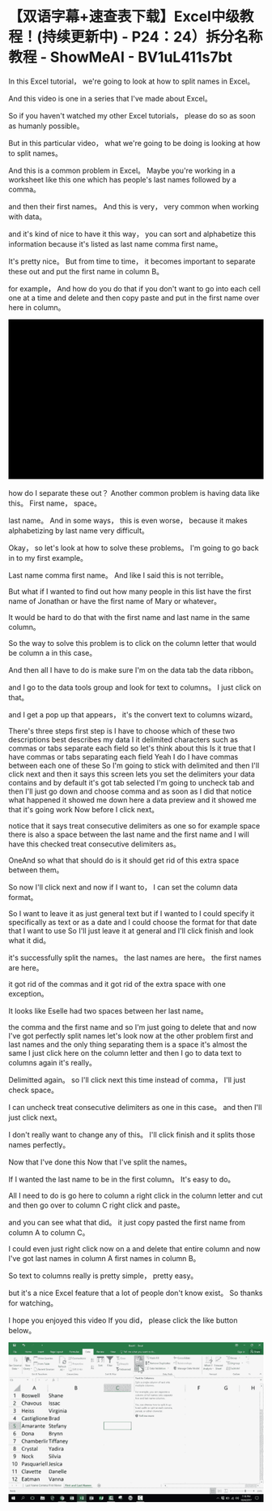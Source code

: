 # 【双语字幕+速查表下载】Excel中级教程！(持续更新中) - P24：24）拆分名称教程 - ShowMeAI - BV1uL411s7bt

In this Excel tutorial， we're going to look at how to split names in Excel。

 And this video is one in a series that I've made about Excel。

 So if you haven't watched my other Excel tutorials， please do so as soon as humanly possible。

 But in this particular video， what we're going to be doing is looking at how to split names。

 And this is a common problem in Excel。 Maybe you're working in a worksheet like this one which has people's last names followed by a comma。

 and then their first names。 And this is very， very common when working with data。

 and it's kind of nice to have it this way， you can sort and alphabetize this information because it's listed as last name comma first name。

 It's pretty nice。 But from time to time， it becomes important to separate these out and put the first name in column B。

 for example， And how do you do that if you don't want to go into each cell one at a time and delete and then copy paste and put in the first name over here in column。



![](img/29d093560c283260280d0e2e9f8c3daf_1.png)

how do I separate these out？ Another common problem is having data like this。 First name， space。

 last name。 And in some ways， this is even worse， because it makes alphabetizing by last name very difficult。

 Okay， so let's look at how to solve these problems。 I'm going to go back in to my first example。

 Last name comma first name。 And like I said this is not terrible。

 But what if I wanted to find out how many people in this list have the first name of Jonathan or have the first name of Mary or whatever。

 It would be hard to do that with the first name and last name in the same column。

 So the way to solve this problem is to click on the column letter that would be column a in this case。

 And then all I have to do is make sure I'm on the data tab the data ribbon。

 and I go to the data tools group and look for text to columns。 I just click on that。

 and I get a pop up that appears， it's the convert text to columns wizard。

There's three steps first step is I have to choose which of these two descriptions best describes my data I it delimited characters such as commas or tabs separate each field so let's think about this Is it true that I have commas or tabs separating each field Yeah I do I have commas between each one of these So I'm going to stick with delimited and then I'll click next and then it says this screen lets you set the delimiters your data contains and by default it's got tab selected I'm going to uncheck tab and then I'll just go down and choose comma and as soon as I did that notice what happened it showed me down here a data preview and it showed me that it's going work Now before I click next。

 notice that it says treat consecutive delimiters as one so for example space there is also a space between the last name and the first name and I will have this checked treat consecutive delimiters as。

OneAnd so what that should do is it should get rid of this extra space between them。

 So now I'll click next and now if I want to， I can set the column data format。

 So I want to leave it as just general text but if I wanted to I could specify it specifically as text or as a date and I could choose the format for that date that I want to use So I'll just leave it at general and I'll click finish and look what it did。

 it's successfully split the names。 the last names are here。 the first names are here。

 it got rid of the commas and it got rid of the extra space with one exception。

 It looks like Eselle had two spaces between her last name。

 the comma and the first name and so I'm just going to delete that and now I've got perfectly split names let's look now at the other problem first and last names and the only thing separating them is a space it's almost the same I just click here on the column letter and then I go to data text to columns again it's really。

Delimitted again。 so I'll click next this time instead of comma， I'll just check space。

 I can uncheck treat consecutive delimiters as one in this case。 and then I'll just click next。

 I don't really want to change any of this。 I'll click finish and it splits those names perfectly。

 Now that I've done this Now that I've split the names。

 If I wanted the last name to be in the first column。 It's easy to do。

 All I need to do is go here to column a right click in the column letter and cut and then go over to column C right click and paste。

 and you can see what that did。 it just copy pasted the first name from column A to column C。

 I could even just right click now on a and delete that entire column and now I've got last names in column A first names in column B。

 So text to columns really is pretty simple， pretty easy。

 but it's a nice Excel feature that a lot of people don't know exist。 So thanks for watching。

 I hope you enjoyed this video If you did， please click the like button below。



![](img/29d093560c283260280d0e2e9f8c3daf_3.png)